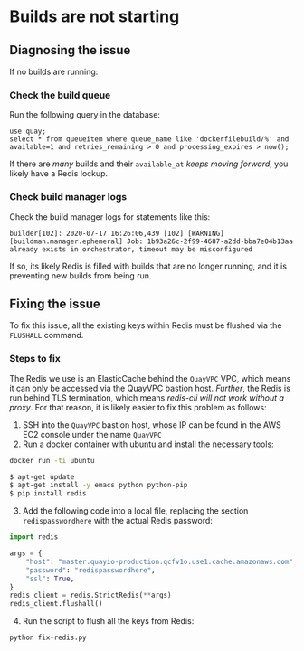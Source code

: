# Builds are not starting

## Diagnosing the issue

If no builds are running:

### Check the build queue

Run the following query in the database:

```
use quay;
select * from queueitem where queue_name like 'dockerfilebuild/%' and available=1 and retries_remaining > 0 and processing_expires > now();
```

If there are *many* builds and their `available_at` *keeps moving forward*, you likely have a Redis lockup.

### Check build manager logs

Check the build manager logs for statements like this:

`builder[102]: 2020-07-17 16:26:06,439 [102] [WARNING] [buildman.manager.ephemeral] Job: 1b93a26c-2f99-4687-a2dd-bba7e04b13aa already exists in orchestrator, timeout may be misconfigured`

If so, its likely Redis is filled with builds that are no longer running, and it is preventing new builds from being run.


## Fixing the issue

To fix this issue, all the existing keys within Redis must be flushed via the `FLUSHALL` command.

### Steps to fix

The Redis we use is an ElasticCache behind the `QuayVPC` VPC, which means it can only be accessed via the QuayVPC bastion host. *Further*, the Redis is run behind TLS termination, which means *redis-cli will not work without a proxy*. For that reason, it is likely easier to fix this problem as follows:

1) SSH into the `QuayVPC` bastion host, whose IP can be found in the AWS EC2 console under the name `QuayVPC`
2) Run a docker container with ubuntu and install the necessary tools:

```sh
docker run -ti ubuntu

$ apt-get update
$ apt-get install -y emacs python python-pip
$ pip install redis
```

3) Add the following code into a local file, replacing the section `redispasswordhere` with the actual Redis password:

```python
import redis

args = {
    "host": "master.quayio-production.qcfv1o.use1.cache.amazonaws.com",
    "password": "redispasswordhere",
    "ssl": True,
}
redis_client = redis.StrictRedis(**args)
redis_client.flushall()
```

4) Run the script to flush all the keys from Redis:

```sh
python fix-redis.py
```
